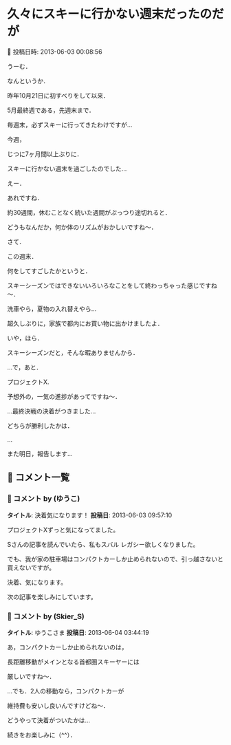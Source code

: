 # 久々にスキーに行かない週末だったのだが

📅 投稿日時: 2013-06-03 00:08:56

うーむ．





なんというか．


昨年10月21日に初すべりをして以来．


5月最終週である，先週末まで．


毎週末，必ずスキーに行ってきたわけですが…





今週，


じつに7ヶ月間以上ぶりに．


スキーに行かない週末を過ごしたのでした…





えー．


あれですね．


約30週間，休むことなく続いた週間がぷっつり途切れると．


どうもなんだか，何か体のリズムがおかしいですね～．





さて．


この週末．


何をしてすごしたかというと．


スキーシーズンではできないいろいろなことをして終わっちゃった感じですね～．


洗車やら，夏物の入れ替えやら…





超久しぶりに，家族で都内にお買い物に出かけましたよ．


いや，ほら．


スキーシーズンだと，そんな暇ありませんから．





…で，あと．


プロジェクトX.


予想外の，一気の進捗があってですね～．


…最終決戦の決着がつきました…


どちらが勝利したかは．


…


また明日，報告します…

## 💬 コメント一覧

### 💬 コメント by (ゆうこ)
**タイトル**: 決着気になります！
**投稿日**: 2013-06-03 09:57:10

プロジェクトXずっと気になってました。

Sさんの記事を読んでいたら、私もスバル レガシー欲しくなりました。

でも、我が家の駐車場はコンパクトカーしか止められないので、引っ越さないと買えないですが。



決着、気になります。

次の記事を楽しみにしています。

### 💬 コメント by (Skier_S)
**タイトル**: ゆうこさま
**投稿日**: 2013-06-04 03:44:19

あ，コンパクトカーしか止められないのは，

長距離移動がメインとなる首都圏スキーヤーには

厳しいですね～．

…でも．2人の移動なら，コンパクトカーが

維持費も安いし良いんですけどね～．



どうやって決着がついたかは…

続きをお楽しみに（^^）．

